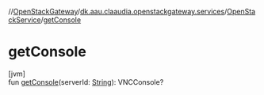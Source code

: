 //[OpenStackGateway](../../../index.md)/[dk.aau.claaudia.openstackgateway.services](../index.md)/[OpenStackService](index.md)/[getConsole](get-console.md)

# getConsole

[jvm]\
fun [getConsole](get-console.md)(serverId: [String](https://kotlinlang.org/api/latest/jvm/stdlib/kotlin/-string/index.html)): VNCConsole?
